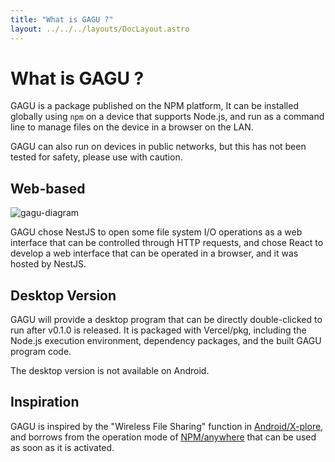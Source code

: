 ```yaml
---
title: "What is GAGU ?"
layout: ../../../layouts/DocLayout.astro
---
```


# What is GAGU ?

GAGU is a package published on the NPM platform, It can be installed globally using `npm` on a device that supports Node.js, and run as a command line to manage files on the device in a browser on the LAN.

GAGU can also run on devices in public networks, but this has not been tested for safety, please use with caution.

## Web-based

![gagu-diagram](/assets/diagram.svg)

GAGU chose NestJS to open some file system I/O operations as a web interface that can be controlled through HTTP requests, and chose React to develop a web interface that can be operated in a browser, and it was hosted by NestJS.

## Desktop Version

GAGU will provide a desktop program that can be directly double-clicked to run after v0.1.0 is released. It is packaged with Vercel/pkg, including the Node.js execution environment, dependency packages, and the built GAGU program code. 

<div class="apply-tip">
The desktop version is not available on Android.
</div>

## Inspiration

GAGU is inspired by the "Wireless File Sharing" function in [Android/X-plore](https://play.google.com/store/apps/details?id=com.lonelycatgames.Xplore), and borrows from the operation mode of [NPM/anywhere](https://www.npmjs.com/package/anywhere) that can be used as soon as it is activated.

